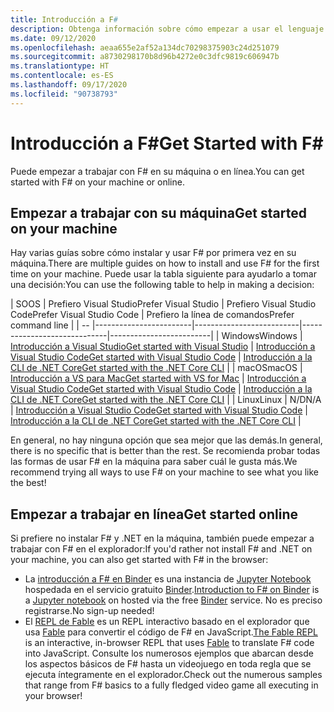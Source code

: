 ```yaml
---
title: Introducción a F#
description: Obtenga información sobre cómo empezar a usar el lenguaje de programación F#.
ms.date: 09/12/2020
ms.openlocfilehash: aeaa655e2af52a134dc70298375903c24d251079
ms.sourcegitcommit: a8730298170b8d96b4272e0c3dfc9819c606947b
ms.translationtype: HT
ms.contentlocale: es-ES
ms.lasthandoff: 09/17/2020
ms.locfileid: "90738793"
---
```

# <a name="get-started-with-f"></a><span data-ttu-id="b6227-103">Introducción a F\#</span><span class="sxs-lookup"><span data-stu-id="b6227-103">Get Started with F\#</span></span>

<span data-ttu-id="b6227-104">Puede empezar a trabajar con F# en su máquina o en línea.</span><span class="sxs-lookup"><span data-stu-id="b6227-104">You can get started with F# on your machine or online.</span></span>

## <a name="get-started-on-your-machine"></a><span data-ttu-id="b6227-105">Empezar a trabajar con su máquina</span><span class="sxs-lookup"><span data-stu-id="b6227-105">Get started on your machine</span></span>

<span data-ttu-id="b6227-106">Hay varias guías sobre cómo instalar y usar F# por primera vez en su máquina.</span><span class="sxs-lookup"><span data-stu-id="b6227-106">There are multiple guides on how to install and use F# for the first time on your machine.</span></span>  <span data-ttu-id="b6227-107">Puede usar la tabla siguiente para ayudarlo a tomar una decisión:</span><span class="sxs-lookup"><span data-stu-id="b6227-107">You can use the following table to help in making a decision:</span></span>

| <span data-ttu-id="b6227-108">SO</span><span class="sxs-lookup"><span data-stu-id="b6227-108">OS</span></span> | <span data-ttu-id="b6227-109">Prefiero Visual Studio</span><span class="sxs-lookup"><span data-stu-id="b6227-109">Prefer Visual Studio</span></span> | <span data-ttu-id="b6227-110">Prefiero Visual Studio Code</span><span class="sxs-lookup"><span data-stu-id="b6227-110">Prefer Visual Studio Code</span></span> | <span data-ttu-id="b6227-111">Prefiero la línea de comandos</span><span class="sxs-lookup"><span data-stu-id="b6227-111">Prefer command line</span></span> |
| -- |------------------------|--------------------------|-----------------------------|-------------------------|
| <span data-ttu-id="b6227-112">Windows</span><span class="sxs-lookup"><span data-stu-id="b6227-112">Windows</span></span> | [<span data-ttu-id="b6227-113">Introducción a Visual Studio</span><span class="sxs-lookup"><span data-stu-id="b6227-113">Get started with Visual Studio</span></span>](get-started-visual-studio.md) | [<span data-ttu-id="b6227-114">Introducción a Visual Studio Code</span><span class="sxs-lookup"><span data-stu-id="b6227-114">Get started with Visual Studio Code</span></span>](get-started-vscode.md) | [<span data-ttu-id="b6227-115">Introducción a la CLI de .NET Core</span><span class="sxs-lookup"><span data-stu-id="b6227-115">Get started with the .NET Core CLI</span></span>](get-started-command-line.md) |
| <span data-ttu-id="b6227-116">macOS</span><span class="sxs-lookup"><span data-stu-id="b6227-116">macOS</span></span> | [<span data-ttu-id="b6227-117">Introducción a VS para Mac</span><span class="sxs-lookup"><span data-stu-id="b6227-117">Get started with VS for Mac</span></span>](get-started-with-visual-studio-for-mac.md) | [<span data-ttu-id="b6227-118">Introducción a Visual Studio Code</span><span class="sxs-lookup"><span data-stu-id="b6227-118">Get started with Visual Studio Code</span></span>](get-started-vscode.md) | [<span data-ttu-id="b6227-119">Introducción a la CLI de .NET Core</span><span class="sxs-lookup"><span data-stu-id="b6227-119">Get started with the .NET Core CLI</span></span>](get-started-command-line.md) |
| <span data-ttu-id="b6227-120">Linux</span><span class="sxs-lookup"><span data-stu-id="b6227-120">Linux</span></span> | <span data-ttu-id="b6227-121">N/D</span><span class="sxs-lookup"><span data-stu-id="b6227-121">N/A</span></span> | [<span data-ttu-id="b6227-122">Introducción a Visual Studio Code</span><span class="sxs-lookup"><span data-stu-id="b6227-122">Get started with Visual Studio Code</span></span>](get-started-vscode.md) | [<span data-ttu-id="b6227-123">Introducción a la CLI de .NET Core</span><span class="sxs-lookup"><span data-stu-id="b6227-123">Get started with the .NET Core CLI</span></span>](get-started-command-line.md) |

<span data-ttu-id="b6227-124">En general, no hay ninguna opción que sea mejor que las demás.</span><span class="sxs-lookup"><span data-stu-id="b6227-124">In general, there is no specific that is better than the rest.</span></span> <span data-ttu-id="b6227-125">Se recomienda probar todas las formas de usar F# en la máquina para saber cuál le gusta más.</span><span class="sxs-lookup"><span data-stu-id="b6227-125">We recommend trying all ways to use F# on your machine to see what you like the best!</span></span>

## <a name="get-started-online"></a><span data-ttu-id="b6227-126">Empezar a trabajar en línea</span><span class="sxs-lookup"><span data-stu-id="b6227-126">Get started online</span></span>

<span data-ttu-id="b6227-127">Si prefiere no instalar F# y .NET en la máquina, también puede empezar a trabajar con F# en el explorador:</span><span class="sxs-lookup"><span data-stu-id="b6227-127">If you'd rather not install F# and .NET on your machine, you can also get started with F# in the browser:</span></span>

* <span data-ttu-id="b6227-128">La [introducción a F# en Binder](https://mybinder.org/v2/gh/dotnet/interactive/main?urlpath=lab) es una instancia de [Jupyter Notebook](https://jupyter.org/) hospedada en el servicio gratuito [Binder](https://mybinder.org/).</span><span class="sxs-lookup"><span data-stu-id="b6227-128">[Introduction to F# on Binder](https://mybinder.org/v2/gh/dotnet/interactive/main?urlpath=lab) is a [Jupyter notebook](https://jupyter.org/) on hosted via the free [Binder](https://mybinder.org/) service.</span></span> <span data-ttu-id="b6227-129">No es preciso registrarse.</span><span class="sxs-lookup"><span data-stu-id="b6227-129">No sign-up needed!</span></span>
* <span data-ttu-id="b6227-130">El [REPL de Fable](https://fable.io/repl/) es un REPL interactivo basado en el explorador que usa [Fable](https://fable.io/) para convertir el código de F# en JavaScript.</span><span class="sxs-lookup"><span data-stu-id="b6227-130">[The Fable REPL](https://fable.io/repl/) is an interactive, in-browser REPL that uses [Fable](https://fable.io/) to translate F# code into JavaScript.</span></span> <span data-ttu-id="b6227-131">Consulte los numerosos ejemplos que abarcan desde los aspectos básicos de F# hasta un videojuego en toda regla que se ejecuta íntegramente en el explorador.</span><span class="sxs-lookup"><span data-stu-id="b6227-131">Check out the numerous samples that range from F# basics to a fully fledged video game all executing in your browser!</span></span>
